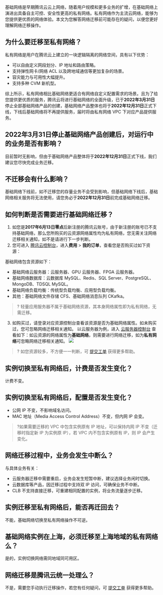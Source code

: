 基础网络是早期腾讯云云上网络，随着用户规模和更多业务的扩增，在基础网络上演进出具备自主可控、安全性更高的私有网络。私有网络作为主流云网络，能够为您提供更优质的网络体验。本文为您解答网络迁移前可能存在的疑问，以便您更好理解网络迁移操作。

## 为什么要迁移至私有网络？
私有网络是用户在腾讯云上建立的一块逻辑隔离的网络空间，具有以下优势：
+ 可以自由定义网段划分、IP 地址和路由策略。
+ 支持弹性网卡/网络 ACL 以及跨地域通信等更加复杂的场景。
+ 容灾能力与可用性大幅提升。
+ 支持多种 CVM 新机型。

综上所示，私有网络相比基础网络更适合有网络自定义配置需求的场景。且为了给您提供更优质的服务，腾讯云将进行基础网络的全面升级，已于**2022年3月31日**停止全部基础网络产品的创建，基础网络产品整体也将于**2022年12月31日**正式下线，下线后基础网络将不再提供服务，届时将由私有网络 VPC 下对应产品提供服务。

## 2022年3月31日停止基础网络产品创建后，对运行中的业务是否有影响？
目前暂时无影响，但由于基础网络产品整体将于**2022年12月31日**正式下线，我们建议您尽快完成业务迁移。

## 不迁移会有什么影响？
基础网络下线前，如不迁移您的存量业务不会受到影响，但基础网络下线后，基础网络相关服务将无法使用，请您务必于**2022年12月31日**前完成基础网络迁移。  

## 如何判断是否需要进行基础网络迁移？
1. 如您是**2017年6月13日零点**后新注册的腾讯云账号，由于新注册的账号已不支持基础网络，那么您所购买的云资源网络属性均为私有网络，您无需关注网络迁移相关通知，如不是请进行下一步判断。
2. 您可进入 [腾讯云控制台](https://console.cloud.tencent.com/)，进入**费用** > **我的订单**，查看您是否购买过如下资源：
 
 基础网络包含资源如下：
 + 基础网络云服务器：云服务器、GPU 云服务器、FPGA 云服务器。
 + 基础网络数据库：云数据库 MySQL、Redis、SQL Server、PostgreSQL、MongoDB、TDSQL MySQL。
 + 基础网络负载均衡：传统型负载均衡、应用型负载均衡。
 + 其他：基础网络文件存储 CFS、基础网络消息队列 CKafka。
>? 轻量应用服务器不属于基础网络资源，其本身网络属性即为私有网络，无需迁移。
>
3. 如购买过，请登录对应资源控制台查看该资源是否为基础网络属性。如未购买过，您可忽略网络迁移相关通知。
以云服务器为例，进入 [云服务器控制台](https://console.cloud.tencent.com/cvm/instance/index?rid=1) 查看如下：如云资源的网络属性为**基础网络**，则需要进行网络迁移，如为**私有网络**可忽略网络迁移相关通知。
![](https://qcloudimg.tencent-cloud.cn/raw/b3cac80c7c7b08cc19b7c86d474b7b63.png)
>? 如您资源较多，不方便一一判断，可 [提交工单](https://console.cloud.tencent.com/workorder/category) 获得更多帮助。
>

## 实例切换至私有网络后，计费是否发生变化？
计费不变。

## 实例切换至私有网络后，配置是否发生变化？
+ 公网 IP 不变，不影响域名访问。
+ MAC 地址（Media Access Control Address）不变，但内网 IP 会变。
>?如果需要迁移的 VPC 中包含实例原有 IP 地址，可以保持内网 IP 不变（迁移时指定新 IP 为实例原 IP），若 VPC 内不包含实例原有 IP，则 IP 会产生变化。

## 网络迁移过程中，业务会发生中断么？
与具体业务有关：
+ 云服务器迁移中需要重启，业务会发生短暂中断，建议选择业务闲时切换。
+ 云数据库等产品，因迁移过程中支持双 IP 访问，可确保业务不中断。
+ CLB 不支持直接迁移，可重建相同配置的实例，将业务流量逐步迁移。

## 实例迁移至私有网络后，能否再迁回去？
不能，基础网络切换至私有网络操作不可逆。

## 基础网络实例在上海，必须迁移至上海地域的私有网络么？
是的，实例切换网络需同地域同可用区。

## 网络迁移是腾讯云统一处理么？
不是，需要您手动执行迁移操作，若您有任何疑问，可 [提交工单](https://console.cloud.tencent.com/workorder/category) 获得更多帮助。 
